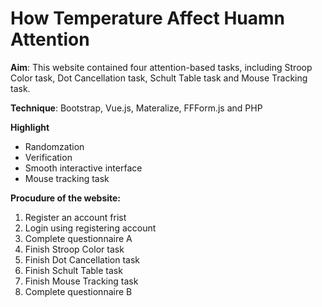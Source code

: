 # How Temperature Affect Huamn Attention 

**Aim**: This website contained four attention-based tasks, including Stroop Color task, Dot Cancellation task, Schult Table task and Mouse Tracking task.

**Technique**: Bootstrap, Vue.js, Materalize, FFForm.js and PHP

**Highlight**
- Randomzation
- Verification
- Smooth interactive interface
- Mouse tracking task

**Procudure of the website:**
1. Register an account frist
2. Login using registering account
3. Complete questionnaire A
4. Finish Stroop Color task
5. Finish Dot Cancellation task
6. Finish Schult Table task
7. Finish Mouse Tracking task
8. Complete questionnaire B

